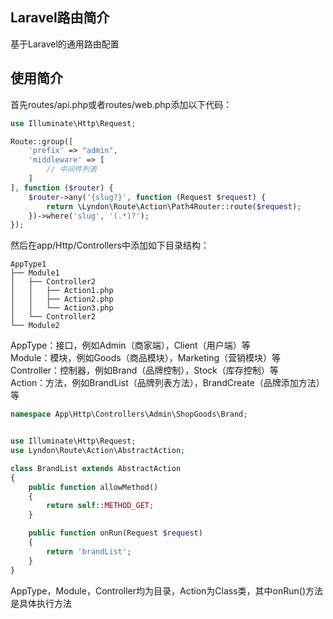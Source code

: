 ## Laravel路由简介

基于Laravel的通用路由配置

## 使用简介

首先routes/api.php或者routes/web.php添加以下代码：
```php
use Illuminate\Http\Request;

Route::group([
    'prefix' => "admin",
    'middleware' => [
        // 中间件列表
    ]
], function ($router) {
    $router->any('{slug?}', function (Request $request) {
        return \Lyndon\Route\Action\Path4Router::route($request);
    })->where('slug', '(.*)?');
});
```

然后在app/Http/Controllers中添加如下目录结构：
```
AppType1
├── Module1
│   ├── Controller2
│   │   ├── Action1.php
│   │   ├── Action2.php
│   │   └── Action3.php
│   └── Controller2
└── Module2
```

AppType：接口，例如Admin（商家端），Client（用户端）等  
Module：模块，例如Goods（商品模块），Marketing（营销模块）等  
Controller：控制器，例如Brand（品牌控制），Stock（库存控制）等  
Action：方法，例如BrandList（品牌列表方法），BrandCreate（品牌添加方法）等  

```php
namespace App\Http\Controllers\Admin\ShopGoods\Brand;


use Illuminate\Http\Request;
use Lyndon\Route\Action\AbstractAction;

class BrandList extends AbstractAction
{
    public function allowMethod()
    {
        return self::METHOD_GET;
    }

    public function onRun(Request $request)
    {
        return 'brandList';
    }
}
```

AppType，Module，Controller均为目录，Action为Class类，其中onRun()方法是具体执行方法